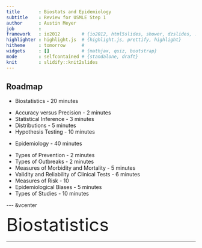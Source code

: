 ```yaml
---
title       : Biostats and Epidemiology
subtitle    : Review for USMLE Step 1
author      : Austin Meyer
job         : 
framework   : io2012        # {io2012, html5slides, shower, dzslides, ...}
highlighter : highlight.js  # {highlight.js, prettify, highlight}
hitheme     : tomorrow      # 
widgets     : []            # {mathjax, quiz, bootstrap}
mode        : selfcontained # {standalone, draft}
knit        : slidify::knit2slides
---
```


## Roadmap

 * Biostatistics - 20 minutes
  + Accuracy versus Precision - 2 minutes
  + Statistical Inference - 3 minutes
  + Distributions - 5 minutes
  + Hypothesis Testing - 10 minutes
 * Epidemiology - 40 minutes
  + Types of Prevention - 2 minutes
  + Types of Outbreaks - 2 minutes
  + Measures of Morbidity and Mortality - 5 minutes
  + Validity and Reliability of Clinical Tests - 6 minutes
  + Measures of Risk - 10
  + Epidemiological Biases - 5 minutes
  + Types of Studies - 10 minutes

--- &vcenter

<div class="centered"><font size="7">Biostatistics</font size></div>

---




